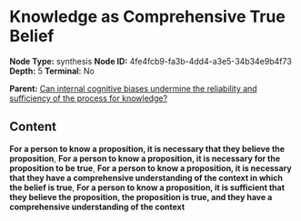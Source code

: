 # Knowledge as Comprehensive True Belief

**Node Type:** synthesis
**Node ID:** 4fe4fcb9-fa3b-4dd4-a3e5-34b34e9b4f73
**Depth:** 5
**Terminal:** No

**Parent:** [Can internal cognitive biases undermine the reliability and sufficiency of the process for knowledge?](can-internal-cognitive-biases-undermine-the-reliability-and-sufficiency-of-the-process-for-knowledge-antithesis-6f376925-c489-453e-b343-5efbd5a2874a.md)

## Content

**For a person to know a proposition, it is necessary that they believe the proposition**, **For a person to know a proposition, it is necessary for the proposition to be true**, **For a person to know a proposition, it is necessary that they have a comprehensive understanding of the context in which the belief is true**, **For a person to know a proposition, it is sufficient that they believe the proposition, the proposition is true, and they have a comprehensive understanding of the context**
